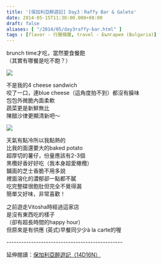 ```yaml
---
title: '[保加利亞醉遊記] Day3：Raffy Bar & Galeto'
date: 2014-05-15T11:30:00.000+08:00
draft: false
aliases: [ "/2014/05/day3raffy-bar.html" ]
tags : [flavor - 行膳積腹, travel - България (Bulgaria)]
---
```


brunch time才吃，當然要食餐飽  
（其實有哪餐是吃不飽？）  

![](/images/bulgaria3b.jpg)

不是我的4 cheese sandwich  
咬了一口，連blue cheese（這角度拍不到）都沒有臊味  
包包外微脆內面柔軟  
蔬菜更是新鮮無比  
陳醋沙律更顯清新吧～

![](/images/bulgaria3b1.jpg)

天氣有點冷所以我點熱的  
比我的面還要大的baked potato  
超厚切的薯仔，份量應該有2-3個  
黑欖好香好好吃（我本身超愛橄欖）  
鋪面的芝士香脆不用多說  
裡面溶化的濃郁卻一點都不膩  
吃完整碟很飽肚但完全不覺得漏  
簡單又好味，非常喜歡！

  

之前遊走Vitosha時經過這家店  
是沒有東西吃的樣子  
（卻有超長時間的happy hour）  
但原來是有供應 (英式)早餐同少少à la carte的喔  
  
\-----------------------------------------------  
  
延伸閱讀：[保加利亞醉遊記（14D16N）](https://hidie.net/bulgaria14d16n/)
